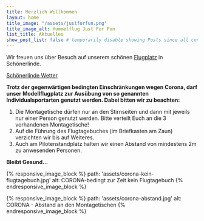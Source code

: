 ```yaml
---
title: Herzlich Willkommen
layout: home
title_image: "/assets/justforfun.png"
title_image_alt: Hummelflug Just For Fun
list_title: Aktuelles
show_post_list: false # temporarily disable showing Posts since all content is too old
---
```


Wir freuen uns über Besuch auf unserem schönen [Flugplatz](flying-field.html) in Schönerlinde.

<a class="weatherwidget-io" href="https://forecast7.com/de/52d6513d43/schonerlinde/" data-label_1="Schönerlinde" data-label_2="Wetter" data-days="5" data-font="Helvetica" data-textcolor="#eee" data-lowcolor="#87b0dd">Schönerlinde Wetter</a>

**Trotz der gegenwärtigen bedingten Einschränkungen wegen Corona, darf unser Modellflugplatz zur Ausübung von so genannten Individualsportarten genutzt werden. Dabei bitten wir zu beachten:**

1. Die Montagetische dürfen nur an den Stirnseiten und dann mit jeweils nur einer Person genutzt werden. Bitte verteilt Euch an die 3 vorhandenen Montagetische! 
2. Auf die Führung des Flugtagebuches (im Briefkasten am Zaun) verzichten wir bis auf Weiteres.
3. Auch am Pilotenstandplatz halten wir einen Abstand von mindestens 2m zu anwesenden Personen.

**Bleibt Gesund...**

{% responsive_image_block %}
  path: 'assets/corona-kein-flugtagebuch.jpg'
  alt: CORONA-bedingt zur Zeit kein Flugtagebuch
{% endresponsive_image_block %}

{% responsive_image_block %}
  path: 'assets/corona-abstand.jpg'
  alt: CORONA - Abstand an den Montagetischen
{% endresponsive_image_block %}

<script>
!function(d,s,id){var js,fjs=d.getElementsByTagName(s)[0];if(!d.getElementById(id)){js=d.createElement(s);js.id=id;js.src='https://weatherwidget.io/js/widget.min.js';fjs.parentNode.insertBefore(js,fjs);}}(document,'script','weatherwidget-io-js');
</script>
